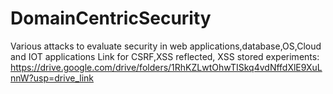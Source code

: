 # DomainCentricSecurity
Various attacks to evaluate security in web applications,database,OS,Cloud and IOT applications
Link for CSRF,XSS reflected, XSS stored experiments:
https://drive.google.com/drive/folders/1RhKZLwtOhwTISkq4vdNffdXlE9XuLnnW?usp=drive_link
